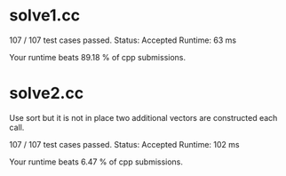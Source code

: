 # solve1.cc

107 / 107 test cases passed.
Status: Accepted
Runtime: 63 ms

Your runtime beats 89.18 % of cpp submissions.


# solve2.cc 

Use sort but it is not in place two additional vectors are constructed each call.

107 / 107 test cases passed.
Status: Accepted
Runtime: 102 ms

Your runtime beats 6.47 % of cpp submissions.


